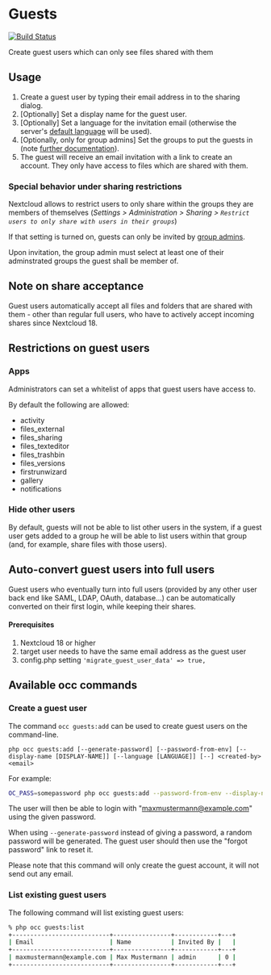# Guests

[![Build Status](https://travis-ci.com/nextcloud/guests.svg?branch=master)](https://travis-ci.com/nextcloud/guests)

Create guest users which can only see files shared with them

## Usage

1. Create a guest user by typing their email address in to the sharing dialog.
2. [Optionally] Set a display name for the guest user.
3. [Optionally] Set a language for the invitation email (otherwise the server's [default language](https://docs.nextcloud.com/server/latest/admin_manual/configuration_server/config_sample_php_parameters.html#user-experience) will be used).
4. [Optionally, only for group admins] Set the groups to put the guests in (note [further documentation](#Special-behavior-under-sharing-restrictions)).
5. The guest will receive an email invitation with a link to create an account. They only have access to files which are shared with them.

### Special behavior under sharing restrictions

Nextcloud allows to restrict users to only share within the groups they are members of themselves (_Settings > Administration > Sharing > ```Restrict users to only share with users in their groups```_)

If that setting is turned on, guests can only be invited by [group admins](https://docs.nextcloud.com/server/latest/admin_manual/configuration_user/user_configuration.html).

Upon invitation, the group admin must select at least one of their adminstrated groups the guest shall be member of.

## Note on share acceptance

Guest users automatically accept all files and folders that are shared with them - other than regular full users, who have to actively accept incoming shares since Nextcloud 18.

## Restrictions on guest users

### Apps

Administrators can set a whitelist of apps that guest users have access to.

By default the following are allowed:
* activity
* files_external
* files_sharing
* files_texteditor
* files_trashbin
* files_versions
* firstrunwizard
* gallery
* notifications

### Hide other users

By default, guests will not be able to list other users in the system, if a guest user gets added to a group he will be able
to list users within that group (and, for example, share files with those users).

## Auto-convert guest users into full users

Guest users who eventually turn into full users (provided by any other user back end like SAML, LDAP, OAuth, database...) can be automatically converted on their first login, while keeping their shares.

#### Prerequisites

1. Nextcloud 18 or higher
2. target user needs to have the same email address as the guest user
3. config.php setting `'migrate_guest_user_data' => true,`

## Available occ commands

### Create a guest user

The command `occ guests:add` can be used to create guest users on the command-line.

```
php occ guests:add [--generate-password] [--password-from-env] [--display-name [DISPLAY-NAME]] [--language [LANGUAGE]] [--] <created-by> <email>
```

For example:
```bash
OC_PASS=somepassword php occ guests:add --password-from-env --display-name "Max Mustermann" --language "de_DE" admin maxmustermann@example.com
```

The user will then be able to login with "maxmustermann@example.com" using the given password.

When using `--generate-password` instead of giving a password, a random password will be generated. The guest user should then use the "forgot password" link to reset it.

Please note that this command will only create the guest account, it will not send out any email.

### List existing guest users

The following command will list existing guest users:
```bash
% php occ guests:list
+---------------------------+----------------+------------+---+
| Email                     | Name           | Invited By |   |
+---------------------------+----------------+------------+---+
| maxmustermann@example.com | Max Mustermann | admin      | 0 |
+---------------------------+----------------+------------+---+
```
